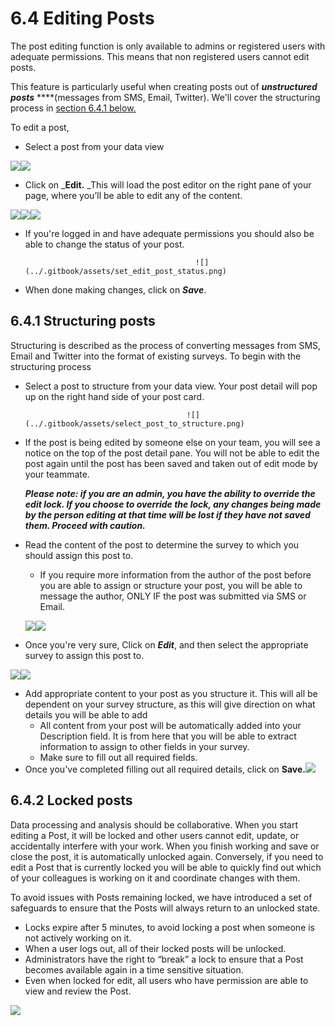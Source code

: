 # 6.4 Editing Posts

The post editing function is only available to admins or registered users with adequate permissions. This means that non registered users cannot edit posts.

This feature is particularly useful when creating posts out of _**unstructured posts**_ ****\(messages from SMS, Email, Twitter\). We'll cover the structuring process in [section 6.4.1 below.](6.4-editing-posts.md#641-structuring-posts)

To edit a post,

* Select a post from your data view

![](../.gitbook/assets/date_mode_before_post_selection.png)![](../.gitbook/assets/post_selected_for_viewing.png)

* Click on \_**Edit.** \_This will load the post editor on the right pane of your page, where you’ll be able to edit any of the content.

![](../.gitbook/assets/edit_button.png)![](../.gitbook/assets/edit_a_post.png)![](../.gitbook/assets/edit_your_task.png)

* If you're logged in and have adequate permissions you should also be able to change the status of your post.

                                            ![](../.gitbook/assets/set_edit_post_status.png)

* When done making changes, click on _**Save**_.

## 6.4.1 Structuring posts

Structuring is described as the process of converting messages from SMS, Email and Twitter into the format of existing surveys. To begin with the structuring process

* Select a post to structure from your data view. Your post detail will pop up on the right hand side of your post card.

                                          ![](../.gitbook/assets/select_post_to_structure.png)

* If the post is being edited by someone else on your team, you will see a notice on the top of the post detail pane. You will not be able to edit the post again until the post has been saved and taken out of edit mode by your teammate.

  _**Please note: if you are an admin, you have the ability to override the edit lock. If you choose to override the lock, any changes being made by the person editing at that time will be lost if they have not saved them. Proceed with caution.**_

* Read the content of the post to determine the survey to which you should assign this post to.

  * If you require more information from the author of the post before you are able to assign or structure your post, you will be able to message the author, ONLY IF the post was submitted via SMS or Email.

  ![](../.gitbook/assets/conversation_with_author.png)![](../.gitbook/assets/send_a_new_message.png)

* Once you're very sure, Click on _**Edit**_, and then select the appropriate survey to assign this post to.

![](../.gitbook/assets/click_edit_post_structure.png)![](../.gitbook/assets/select_a_survey_structure.png)

* Add appropriate content to your post as you structure it. This will all be dependent on your survey structure, as this will give direction on what details you will be able to add
  * All content from your post will be automatically added into your Description field. It is from here that you will be able to extract information to assign to other fields in your survey.
  * Make sure to fill out all required fields.
* Once you've completed filling out all required details, click on **Save.**![](../.gitbook/assets/structure_your_survey.png)

## 6.4.2 Locked posts

Data processing and analysis should be collaborative. When you start editing a Post, it will be locked and other users cannot edit, update, or accidentally interfere with your work. When you finish working and save or close the post, it is automatically unlocked again. Conversely, if you need to edit a Post that is currently locked you will be able to quickly find out which of your colleagues is working on it and coordinate changes with them.

To avoid issues with Posts remaining locked, we have introduced a set of safeguards to ensure that the Posts will always return to an unlocked state.

* Locks expire after 5 minutes, to avoid locking a post when someone is not actively working on it.
* When a user logs out, all of their locked posts will be unlocked.
* Administrators have the right to “break” a lock to ensure that a Post becomes available again in a time sensitive situation.
* Even when locked for edit, all users who have permission are able to view and review the Post.

![](https://lh6.googleusercontent.com/OdYpNvi8sb--xsn0j-D2ituEqcuzYV63jfrrbUNP5WIV9bcptNSkVEG58sATa_XuoM_9lNubYNlZI3qDHshZz-rIFveWtSCZP4dLAOCXeFDPa4wR5PSosuMkzpw28iGIjA6mn5Av)

